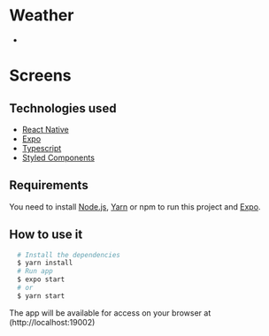 <!-- <h1 align="center">
   <img
        alt="Weather"
        title="Weather"
        src="./src/assets/logo.png"
        width="119"
        height="159"
    />
</h1> -->

# Weather
  - 

# Screens

<!-- <p align="left">
<img src="./screens/home.png" width="30%" height="400" />
&nbsp; &nbsp; &nbsp; &nbsp;
<img src="./screens/generate.png" width="30%" height="400" />
&nbsp; &nbsp; &nbsp; &nbsp;
<img src="./screens/copiedtext.png" width="30%" height="400" />
</p> -->

## Technologies used
  - [React Native](https://reactnative.dev)
  - [Expo](https://docs.expo.io)
  - [Typescript](https://www.typescriptlang.org)
  - [Styled Components](https://www.styled-components.com)

## Requirements

You need to install [Node.js](https://nodejs.org), [Yarn](https://yarnpkg.com) or npm to run this project
and [Expo](https://docs.expo.io/).

## How to use it

```bash
  # Install the dependencies
  $ yarn install
  # Run app
  $ expo start
  # or
  $ yarn start
```

The app will be available for access on your browser at (http://localhost:19002)
